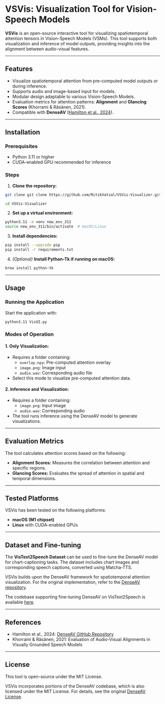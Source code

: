 # VSVis: Visualization Tool for Vision-Speech Models

**VSVis** is an open-source interactive tool for visualizing spatiotemporal attention tensors in Vision-Speech Models (VSMs). This tool supports both visualization and inference of model outputs, providing insights into the alignment between audio-visual features.

---

## Features
- Visualize spatiotemporal attention from pre-computed model outputs or during inference.
- Supports audio and image-based input for models.
- Modular design adaptable to various Vision-Speech Models.
- Evaluation metrics for attention patterns: **Alignment** and **Glancing Scores** (Khorrami & Räsänen, 2021).
- Compatible with **DenseAV** ([Hamilton et al., 2024](https://github.com/mhamilton723/DenseAV)).

---

## Installation

### Prerequisites
- Python 3.11 or higher
- CUDA-enabled GPU recommended for inference

### Steps

1. **Clone the repository:**

```bash
git clone git clone https://github.com/RitikVatsal/VSVis-Visualizer.git

cd VSVis-Visualizer
```

2. **Set up a virtual environment:**

```bash
python3.11 -m venv new_env_311
source new_env_311/bin/activate  # macOS/Linux
```

3. **Install dependencies:**

```bash
pip install --upgrade pip
pip install -r requirements.txt
```

4. *(Optional)* **Install Python-Tk if running on macOS:**

```bash
brew install python-tk
```

---

## Usage

### Running the Application
Start the application with:

```bash
python3.11 VisUI.py
```

### Modes of Operation

#### 1. **Only Visualization:**
- Requires a folder containing:
  - `overlay.npy`: Pre-computed attention overlay
  - `image.png`: Image input
  - `audio.wav`: Corresponding audio file
- Select this mode to visualize pre-computed attention data.

#### 2. **Inference and Visualization:**
- Requires a folder containing:
  - `image.png`: Input image
  - `audio.wav`: Corresponding audio
- The tool runs inference using the DenseAV model to generate visualizations.

---

## Evaluation Metrics

The tool calculates attention scores based on the following:

- **Alignment Scores:** Measures the correlation between attention and specific regions.
- **Glancing Scores:** Evaluates the spread of attention in spatial and temporal dimensions.

---

## Tested Platforms

VSVis has been tested on the following platforms:

- **macOS (M1 chipset)**
- **Linux** with CUDA-enabled GPUs

---

## Dataset and Fine-tuning

The **VisText2Speech Dataset** can be used to fine-tune the DenseAV model for chart-captioning tasks. The dataset includes chart images and corresponding speech captions, converted using Matcha-TTS. 

VSVis builds upon the DenseAV framework for spatiotemporal attention visualization. For the original implementation, refer to the [DenseAV repository](https://github.com/mhamilton723/DenseAV).

The codebase supporting fine-tuning DenseAV on VisText2Speech is available [here](https://github.com/aishaeldeeb/vgs_finetune/tree/main).

---

## References

- Hamilton et al., 2024: [DenseAV GitHub Repository](https://github.com/mhamilton723/DenseAV)
- Khorrami & Räsänen, 2021: Evaluation of Audio-Visual Alignments in Visually Grounded Speech Models

---

## License

This tool is open-source under the MIT License.

VSVis incorporates portions of the DenseAV codebase, which is also licensed under the MIT License. For details, see the original [DenseAV License](https://github.com/mhamilton723/DenseAV/blob/main/LICENSE).
